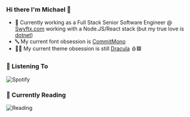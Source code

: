 ### Hi there I'm Michael 👋
- 💼 Currently working as a Full Stack Senior Software Engineer @ [Swyftx.com](https://swyftx.com) working with a Node.JS/React stack (but my true love is [dotnet](https://dotnet.microsoft.com/en-us/))
- 🔤 My current font obsession is [CommitMono](https://commitmono.com/)
- 🧛‍♂️ My current theme obsession is still [Dracula](https://draculatheme.com/) 🩸🟪

### 🎵 Listening To
![Spotify](https://spotify-bar-xg8b.vercel.app/api/now-playing)

### 📖 Currently Reading
![Reading](https://spotify-bar-xg8b.vercel.app/api/now-reading)
